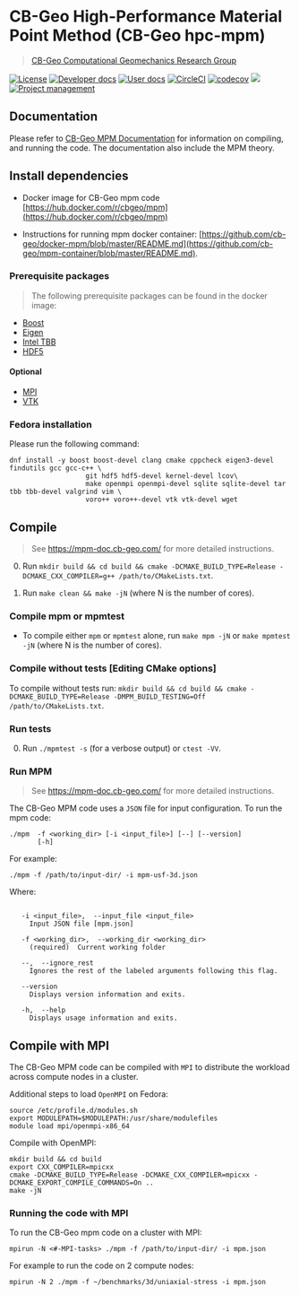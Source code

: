 # CB-Geo High-Performance Material Point Method (CB-Geo hpc-mpm)
> [CB-Geo Computational Geomechanics Research Group](https://www.cb-geo.com)

[![License](https://img.shields.io/badge/license-MIT-blue.svg)](https://raw.githubusercontent.com/cb-geo/mpm/develop/license.md)
[![Developer docs](https://img.shields.io/badge/developer-docs-blue.svg)](http://cb-geo.github.io/mpm)
[![User docs](https://img.shields.io/badge/user-docs-blue.svg)](https://mpm.cb-geo.com/)
[![CircleCI](https://circleci.com/gh/cb-geo/mpm.svg?style=svg)](https://circleci.com/gh/cb-geo/mpm)
[![codecov](https://codecov.io/gh/cb-geo/mpm/branch/develop/graph/badge.svg)](https://codecov.io/gh/cb-geo/mpm)
[![](https://img.shields.io/github/issues-raw/cb-geo/mpm.svg)](https://github.com/cb-geo/mpm/issues)
[![Project management](https://img.shields.io/badge/projects-view-ff69b4.svg)](https://github.com/cb-geo/mpm/projects/)

## Documentation

Please refer to [CB-Geo MPM Documentation](https://cb-geo.github.io/mpm-doc) for information on compiling, and running the code. The documentation also include the MPM theory.

## Install dependencies

* Docker image for CB-Geo mpm code [https://hub.docker.com/r/cbgeo/mpm](https://hub.docker.com/r/cbgeo/mpm)

* Instructions for running mpm docker container: [https://github.com/cb-geo/docker-mpm/blob/master/README.md](https://github.com/cb-geo/mpm-container/blob/master/README.md).

### Prerequisite packages
> The following prerequisite packages can be found in the docker image:

* [Boost](http://www.boost.org/)
* [Eigen](http://eigen.tuxfamily.org/)
* [Intel TBB](https://www.threadingbuildingblocks.org/)
* [HDF5](https://support.hdfgroup.org/HDF5/)

#### Optional
* [MPI](https://www.open-mpi.org/)
* [VTK](https://www.vtk.org/)

### Fedora installation

Please run the following command:

```shell
dnf install -y boost boost-devel clang cmake cppcheck eigen3-devel findutils gcc gcc-c++ \
                   git hdf5 hdf5-devel kernel-devel lcov\
                   make openmpi openmpi-devel sqlite sqlite-devel tar tbb tbb-devel valgrind vim \
                   voro++ voro++-devel vtk vtk-devel wget
```

## Compile
> See https://mpm-doc.cb-geo.com/ for more detailed instructions. 

0. Run `mkdir build && cd build && cmake -DCMAKE_BUILD_TYPE=Release -DCMAKE_CXX_COMPILER=g++ /path/to/CMakeLists.txt`.

1. Run `make clean && make -jN` (where N is the number of cores).

### Compile mpm or mpmtest

* To compile either `mpm` or `mpmtest` alone, run `make mpm -jN` or `make mpmtest -jN` (where N is the number of cores).

### Compile without tests [Editing CMake options]

To compile without tests run: `mkdir build && cd build && cmake -DCMAKE_BUILD_TYPE=Release -DMPM_BUILD_TESTING=Off /path/to/CMakeLists.txt`.

### Run tests

0. Run `./mpmtest -s` (for a verbose output) or `ctest -VV`.

### Run MPM
> See https://mpm-doc.cb-geo.com/ for more detailed instructions. 

The CB-Geo MPM code uses a `JSON` file for input configuration. To run the mpm code:

```
./mpm  -f <working_dir> [-i <input_file>] [--] [--version]
       [-h]
```

For example:

```
./mpm -f /path/to/input-dir/ -i mpm-usf-3d.json
```

Where:

```

   -i <input_file>,  --input_file <input_file>
     Input JSON file [mpm.json]

   -f <working_dir>,  --working_dir <working_dir>
     (required)  Current working folder

   --,  --ignore_rest
     Ignores the rest of the labeled arguments following this flag.

   --version
     Displays version information and exits.

   -h,  --help
     Displays usage information and exits.
```

## Compile with MPI

The CB-Geo MPM code can be compiled with `MPI` to distribute the workload across compute nodes in a cluster.

Additional steps to load `OpenMPI` on Fedora:

```
source /etc/profile.d/modules.sh
export MODULEPATH=$MODULEPATH:/usr/share/modulefiles
module load mpi/openmpi-x86_64
```

Compile with OpenMPI:

```
mkdir build && cd build 
export CXX_COMPILER=mpicxx
cmake -DCMAKE_BUILD_TYPE=Release -DCMAKE_CXX_COMPILER=mpicxx -DCMAKE_EXPORT_COMPILE_COMMANDS=On ..
make -jN
```

### Running the code with MPI

To run the CB-Geo mpm code on a cluster with MPI:

```
mpirun -N <#-MPI-tasks> ./mpm -f /path/to/input-dir/ -i mpm.json
```

For example to run the code on 2 compute nodes:

```
mpirun -N 2 ./mpm -f ~/benchmarks/3d/uniaxial-stress -i mpm.json
```


